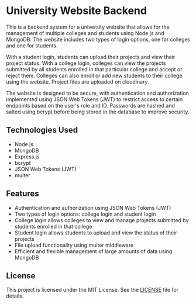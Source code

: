 # University Website Backend

This is a backend system for a university website that allows for the management of multiple colleges and students using Node.js and MongoDB. The website includes two types of login options, one for colleges and one for students. 

With a student login, students can upload their projects and view their project status. With a college login, colleges can view the projects submitted by all students enrolled in that particular college and accept or reject them. Colleges can also enroll or add new students to their college using the website. Project files are uploaded on cloudinary.

The website is designed to be secure, with authentication and authorization implemented using JSON Web Tokens (JWT) to restrict access to certain endpoints based on the user's role and ID. Passwords are hashed and salted using bcrypt before being stored in the database to improve security.

## Technologies Used

- Node.js
- MongoDB
- Express.js
- bcrypt
- JSON Web Tokens (JWT)
- multer


## Features

- Authentication and authorization using JSON Web Tokens (JWT)
- Two types of login options: college login and student login
- College login allows colleges to view and manage projects submitted by students enrolled in that college
- Student login allows students to upload and view the status of their projects
- File upload functionality using multer middleware
- Efficient and flexible management of large amounts of data using MongoDB

## License

This project is licensed under the MIT License. See the [LICENSE](LICENSE) file for details.
